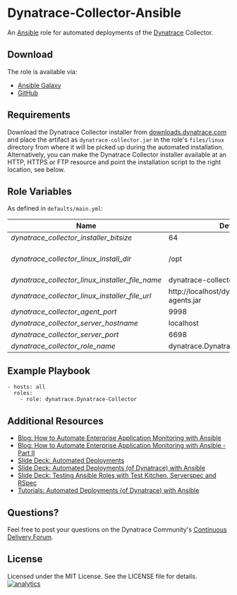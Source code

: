 # Dynatrace-Collector-Ansible

An [Ansible](http://www.ansible.com) role for automated deployments of the [Dynatrace](http://bit.ly/dttrial) Collector. 

## Download

The role is available via:

- [Ansible Galaxy](https://galaxy.ansible.com/list#/roles/2621)
- [GitHub](https://github.com/Dynatrace/Dynatrace-Collector-Ansible)

## Requirements

Download the Dynatrace Collector installer from [downloads.dynatrace.com](downloads.dynatrace.com) and place the artifact as ```dynatrace-collector.jar``` in the role's ```files/linux``` directory from where it will be picked up during the automated installation. Alternatively, you can make the Dynatrace Collector installer available at an HTTP, HTTPS or FTP resource and point the installation script to the right location, see below.

## Role Variables

As defined in ```defaults/main.yml```:

| Name                                            | Default                                         | Description |
|-------------------------------------------------|-------------------------------------------------|-------------|
| *dynatrace_collector_installer_bitsize*         | 64                                              | 32 or 64    |
| *dynatrace_collector_linux_install_dir*         | /opt                                            | The Dynatrace Collector will be installed into the directory *$dynatrace_collector_linux_install_dir*/dynatrace-*$major*-*$minor*-*$rev*, where *$major*, *$minor* and *$rev* are given by the installer. A symbolic link to the actual installation directory will be created in *$dynatrace_collector_linux_install_dir*/dynatrace. |
| *dynatrace_collector_linux_installer_file_name* | dynatrace-collector.jar                         | The file name of the Dynatrace Collector installer in the role's ```files``` directory. |
| *dynatrace_collector_linux_installer_file_url*  | http://localhost/dynatrace/dynatrace-agents.jar | A HTTP, HTTPS or FTP URL to the Dynatrace Collector installer in the form (http\|https\|ftp)://[user[:pass]]@host.domain[:port]/path. |
| *dynatrace_collector_agent_port*                | 9998                                            | The port where the Collector shall listen for agent connections. |
| *dynatrace_collector_server_hostname*           | localhost                                       | The location of the Server the Collector shall connect to. |
| *dynatrace_collector_server_port*               | 6698                                            | The port on the Server the Collector shall connect to. Use either ```6698``` (non-SSL) or ```6699``` (SSL). |
| *dynatrace_collector_role_name*                 | dynatrace.Dynatrace-Collector                   | The actual name of this role in an [Ansible Playbook's](http://docs.ansible.com/playbooks.html) ```roles``` directory. |

## Example Playbook

	- hosts: all
	  roles:
	    - role: dynatrace.Dynatrace-Collector

## Additional Resources

- [Blog: How to Automate Enterprise Application Monitoring with Ansible](http://apmblog.dynatrace.com/2015/03/04/how-to-automate-enterprise-application-monitoring-with-ansible/)
- [Blog: How to Automate Enterprise Application Monitoring with Ansible - Part II](http://apmblog.dynatrace.com/2015/04/23/how-to-automate-enterprise-application-monitoring-with-ansible-part-ii/)
- [Slide Deck: Automated Deployments](http://slideshare.net/MartinEtmajer/automated-deployments-slide-share)
- [Slide Deck: Automated Deployments (of Dynatrace) with Ansible](http://www.slideshare.net/MartinEtmajer/automated-deployments-with-ansible)
- [Slide Deck: Testing Ansible Roles with Test Kitchen, Serverspec and RSpec](http://www.slideshare.net/MartinEtmajer/testing-ansible-roles-with-test-kitchen-serverspec-and-rspec-48185017)
- [Tutorials: Automated Deployments (of Dynatrace) with Ansible](https://community.compuwareapm.com/community/display/COE/Tutorials+on+Automated+Deployments#TutorialsonAutomatedDeployments-ansible)

## Questions?

Feel free to post your questions on the Dynatrace Community's [Continuous Delivery Forum](https://community.dynatrace.com/community/pages/viewpage.action?pageId=46628921).

## License

Licensed under the MIT License. See the LICENSE file for details.
[![analytics](https://www.google-analytics.com/collect?v=1&t=pageview&_s=1&dl=https%3A%2F%2Fgithub.com%2FdynaTrace&dp=%2FDynatrace-Collector-Ansible&dt=Dynatrace-Collector-Ansible&_u=Dynatrace~&cid=github.com%2FdynaTrace&tid=UA-54510554-5&aip=1)]()